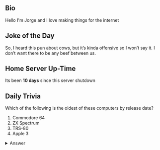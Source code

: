 ## Bio

Hello I'm Jorge and I love making things for the internet

## Joke of the Day

So, I heard this pun about cows, but it’s kinda offensive so I won’t say it. I don’t want there to be any beef between us. 

## Home Server Up-Time

Its been **10 days** since this server shutdown


## Daily Trivia

Which of the following is the oldest of these computers by release date?
 1. Commodore 64
 2. ZX Spectrum
 3. TRS-80
 4. Apple 3

<details>
  <summary>Answer</summary>
  TRS-80
</details>
